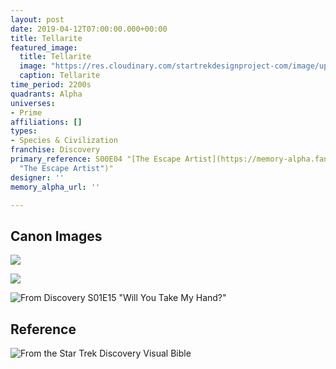 ```yaml
---
layout: post
date: 2019-04-12T07:00:00.000+00:00
title: Tellarite
featured_image:
  title: Tellarite
  image: "https://res.cloudinary.com/startrekdesignproject-com/image/upload/v1555098077/Tellar.png"
  caption: Tellarite
time_period: 2200s
quadrants: Alpha
universes:
- Prime
affiliations: []
types:
- Species & Civilization
franchise: Discovery
primary_reference: S00E04 "[The Escape Artist](https://memory-alpha.fandom.com/wiki/The_Escape_Artist
  "The Escape Artist")"
designer: ''
memory_alpha_url: ''

---
```

## Canon Images

![](https://res.cloudinary.com/startrekdesignproject-com/image/upload/v1555098078/Tellar3.jpg)

![](https://res.cloudinary.com/startrekdesignproject-com/image/upload/v1555098077/Tellar1.jpg)

![From Discovery S01E15 "Will You Take My Hand?"](https://res.cloudinary.com/startrekdesignproject-com/image/upload/v1555098078/Tellarite2.jpg 'From Discovery S01E15 "Will You Take My Hand?"')

## Reference

![From the Star Trek Discovery Visual Bible](https://res.cloudinary.com/startrekdesignproject-com/image/upload/v1555098716/TellarRef.jpg "From the Star Trek Discovery Visual Bible")